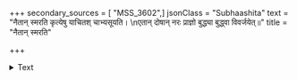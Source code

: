 +++
secondary_sources = [ "MSS_3602",]
jsonClass = "Subhaashita"
text = "नैतान् स्मरति कृत्येषु याचितश् चाभ्यसूयति।  \nएतान् दोषान् नरः प्राज्ञो बुद्ध्या बुद्ध्वा विवर्जयेत्॥"
title = "नैतान् स्मरति"

+++

<details><summary>Text</summary>

नैतान् स्मरति कृत्येषु याचितश् चाभ्यसूयति।  
एतान् दोषान् नरः प्राज्ञो बुद्ध्या बुद्ध्वा विवर्जयेत्॥
</details>
